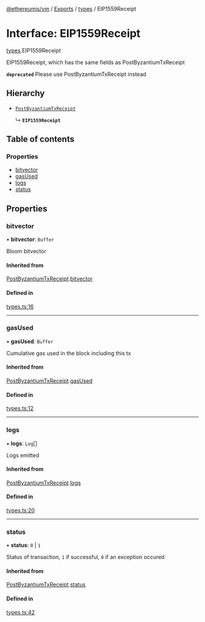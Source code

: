 [@ethereumjs/vm](../README.md) / [Exports](../modules.md) / [types](../modules/types.md) / EIP1559Receipt

# Interface: EIP1559Receipt

[types](../modules/types.md).EIP1559Receipt

EIP1559Receipt, which has the same fields as PostByzantiumTxReceipt

**`deprecated`** Please use PostByzantiumTxReceipt instead

## Hierarchy

- [`PostByzantiumTxReceipt`](types.PostByzantiumTxReceipt.md)

  ↳ **`EIP1559Receipt`**

## Table of contents

### Properties

- [bitvector](types.EIP1559Receipt.md#bitvector)
- [gasUsed](types.EIP1559Receipt.md#gasused)
- [logs](types.EIP1559Receipt.md#logs)
- [status](types.EIP1559Receipt.md#status)

## Properties

### bitvector

• **bitvector**: `Buffer`

Bloom bitvector

#### Inherited from

[PostByzantiumTxReceipt](types.PostByzantiumTxReceipt.md).[bitvector](types.PostByzantiumTxReceipt.md#bitvector)

#### Defined in

[types.ts:16](https://github.com/ethereumjs/ethereumjs-monorepo/blob/master/packages/vm/src/types.ts#L16)

___

### gasUsed

• **gasUsed**: `Buffer`

Cumulative gas used in the block including this tx

#### Inherited from

[PostByzantiumTxReceipt](types.PostByzantiumTxReceipt.md).[gasUsed](types.PostByzantiumTxReceipt.md#gasused)

#### Defined in

[types.ts:12](https://github.com/ethereumjs/ethereumjs-monorepo/blob/master/packages/vm/src/types.ts#L12)

___

### logs

• **logs**: `Log`[]

Logs emitted

#### Inherited from

[PostByzantiumTxReceipt](types.PostByzantiumTxReceipt.md).[logs](types.PostByzantiumTxReceipt.md#logs)

#### Defined in

[types.ts:20](https://github.com/ethereumjs/ethereumjs-monorepo/blob/master/packages/vm/src/types.ts#L20)

___

### status

• **status**: ``0`` \| ``1``

Status of transaction, `1` if successful, `0` if an exception occured

#### Inherited from

[PostByzantiumTxReceipt](types.PostByzantiumTxReceipt.md).[status](types.PostByzantiumTxReceipt.md#status)

#### Defined in

[types.ts:42](https://github.com/ethereumjs/ethereumjs-monorepo/blob/master/packages/vm/src/types.ts#L42)
